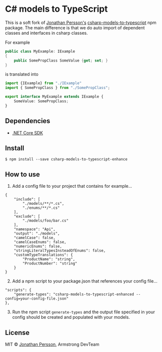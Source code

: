 # C# models to TypeScript

This is a soft fork of [Jonathan Persson's](https://github.com/jonathanp) [csharp-models-to-typescript](https://www.npmjs.com/package/csharp-models-to-typescript) npm package.
The main difference is that we do auto import of dependent classes and interfaces in csharp classes.

For example
```csharp
public class MyExample: IExample
{
    public SomePropClass SomeValue {get; set; }
}
```
is translated into
```typescript
import {IExample} from "./IExample"
import { SomePropClass } from "./SomePropClass";

export interface MyExample extends IExample {
    SomeValue: SomePropClass;
}
```


## Dependencies

* [.NET Core SDK](https://www.microsoft.com/net/download/macos)


## Install

```
$ npm install --save csharp-models-to-typescript-enhance
```

## How to use

1. Add a config file to your project that contains for example...

```
{
    "include": [
        "./models/**/*.cs",
        "./enums/**/*.cs"
    ],
    "exclude": [
        "./models/foo/bar.cs"
    ],
    "namespace": "Api",
    "output": "./models",
    "camelCase": false,
    "camelCaseEnums": false,
    "numericEnums": false,
    "stringLiteralTypesInsteadOfEnums": false,
    "customTypeTranslations": {
        "ProductName": "string",
        "ProductNumber": "string"
    }
}
```

2. Add a npm script to your package.json that references your config file...

```
"scripts": {
    "generate-types": "csharp-models-to-typescript-enhanced --config=your-config-file.json"
},
```

3. Run the npm script `generate-types` and the output file specified in your config should be created and populated with your models.


## License

MIT © [Jonathan Persson](https://github.com/jonathanp), Armstrong DevTeam